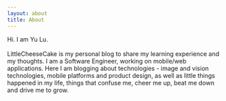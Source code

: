 ```yaml
---
layout: about
title: About
---
```


Hi. I am <span>Yu Lu</span>.<br>
<br>
LittleCheeseCake is my personal blog to share my learning experience and my thoughts. I am a Software Engineer, working on mobile/web applications. Here I am blogging about technologies - image and vision technologies, mobile platforms and product design, as well as little things happened in my life, things that confuse me, cheer me up, beat me down and drive me to grow. 